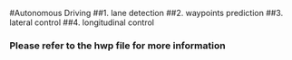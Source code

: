 #Autonomous Driving
##1. lane detection
##2. waypoints prediction
##3. lateral control
##4. longitudinal control
### Please refer to the hwp file for more information
